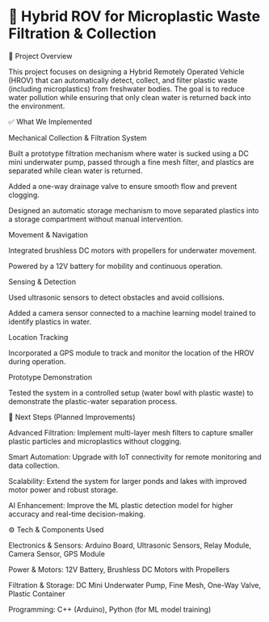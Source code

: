 # 🌊 Hybrid ROV for Microplastic Waste Filtration & Collection

📝 Project Overview

This project focuses on designing a Hybrid Remotely Operated Vehicle (HROV) that can automatically detect, collect, and filter plastic waste (including microplastics) from freshwater bodies. The goal is to reduce water pollution while ensuring that only clean water is returned back into the environment.

✅ What We Implemented

Mechanical Collection & Filtration System

Built a prototype filtration mechanism where water is sucked using a DC mini underwater pump, passed through a fine mesh filter, and plastics are separated while clean water is returned.

Added a one-way drainage valve to ensure smooth flow and prevent clogging.

Designed an automatic storage mechanism to move separated plastics into a storage compartment without manual intervention.

Movement & Navigation

Integrated brushless DC motors with propellers for underwater movement.

Powered by a 12V battery for mobility and continuous operation.

Sensing & Detection

Used ultrasonic sensors to detect obstacles and avoid collisions.

Added a camera sensor connected to a machine learning model trained to identify plastics in water.

Location Tracking

Incorporated a GPS module to track and monitor the location of the HROV during operation.

Prototype Demonstration

Tested the system in a controlled setup (water bowl with plastic waste) to demonstrate the plastic-water separation process.

🚀 Next Steps (Planned Improvements)

Advanced Filtration: Implement multi-layer mesh filters to capture smaller plastic particles and microplastics without clogging.

Smart Automation: Upgrade with IoT connectivity for remote monitoring and data collection.

Scalability: Extend the system for larger ponds and lakes with improved motor power and robust storage.

AI Enhancement: Improve the ML plastic detection model for higher accuracy and real-time decision-making.

⚙️ Tech & Components Used

Electronics & Sensors: Arduino Board, Ultrasonic Sensors, Relay Module, Camera Sensor, GPS Module

Power & Motors: 12V Battery, Brushless DC Motors with Propellers

Filtration & Storage: DC Mini Underwater Pump, Fine Mesh, One-Way Valve, Plastic Container

Programming: C++ (Arduino), Python (for ML model training)
